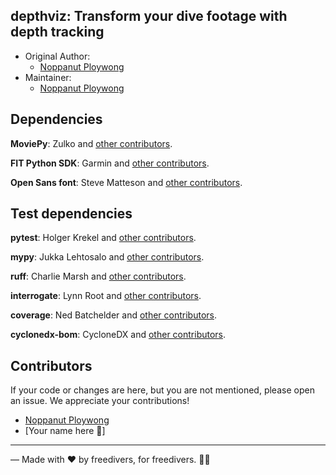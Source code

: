 ## depthviz: Transform your dive footage with depth tracking

* Original Author: 
    * [Noppanut Ploywong](https://github.com/noppanut15)
* Maintainer: 
    * [Noppanut Ploywong](https://github.com/noppanut15)

## Dependencies

**MoviePy**: Zulko and [other contributors](https://github.com/Zulko/moviepy/graphs/contributors).

**FIT Python SDK**: Garmin and [other contributors](https://github.com/garmin/fit-python-sdk/graphs/contributors).

**Open Sans font**: Steve Matteson and [other contributors](https://github.com/googlefonts/opensans/graphs/contributors).

## Test dependencies

**pytest**: Holger Krekel and [other contributors](https://github.com/pytest-dev/pytest/blob/main/AUTHORS).

**mypy**: Jukka Lehtosalo and [other contributors](https://github.com/python/mypy/blob/master/CREDITS).

**ruff**: Charlie Marsh and [other contributors](https://github.com/astral-sh/ruff/graphs/contributors).

**interrogate**: Lynn Root and [other contributors](https://github.com/econchick/interrogate/graphs/contributors).

**coverage**: Ned Batchelder and [other contributors](https://github.com/nedbat/coveragepy/blob/master/CONTRIBUTORS.txt).

**cyclonedx-bom**: CycloneDX and [other contributors](https://github.com/CycloneDX/cyclonedx-python/graphs/contributors).


## Contributors

If your code or changes are here, but you are not mentioned, please open an issue. We appreciate your contributions!

* [Noppanut Ploywong](https://github.com/noppanut15)
* [Your name here 🙂]

---
— Made with ❤️ by freedivers, for freedivers. 🌊🤿